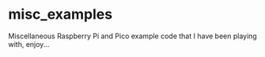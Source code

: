 # misc_examples
Miscellaneous Raspberry Pi and Pico example code that I have been playing with, enjoy...

